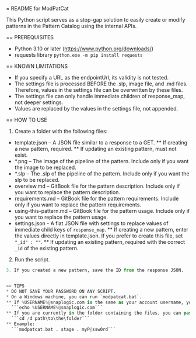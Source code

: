 = README for ModPatCat

This Python script serves as a stop-gap solution to easily create or modify patterns in the Pattern Catalog using the internal APIs.


== PREREQUISITES
* Python 3.10 or later (https://www.python.org/downloads/)
* requests library
  ```python.exe -m pip install requests```


== KNOWN LIMITATIONS
* If you specify a URL as the endpointUrl, its validity is not tested.
* The settings file is processed BEFORE the .slp, image file, and .md files.
  Therefore, values in the settings file can be overwritten by these files.
* The settings file can only handle immediate children of response_map, not deeper settings.
* Values are replaced by the values in the settings file, not appended.


== HOW TO USE
1. Create a folder with the following files:
  * template.json – A JSON file similar to a response to a GET.
    ** If creating a new pattern, required.
    ** If updating an existing pattern, must not exist.
  * *.png – The image of the pipeline of the pattern. Include only if you want the image to be replaced.
  * *.slp – The .slp of the pipeline of the pattern. Include only if you want the slp to be replaced.
  * overview.md – GitBook file for the pattern description. Include only if you want to replace the pattern description.
  * requirements.md – GitBook file for the pattern requirements. Include only if you want to replace the pattern requirements.
  * using-this-pattern.md – GitBook file for the pattern usage. Include only if you want to replace the pattern usage.
  * settings.json - A flat JSON file with settings to replace values of immediate child keys of `response_map`.
    ** If creating a new pattern, enter the values directly in template.json. If you prefer to create this file, set `"_id" : ""`.
    ** If updating an existing pattern, required with the correct `_id` of the existing pattern.
2. Run the script.
  ```python modpatcat.pyc myFolder stage me@snaplogic.com myP@ssw0rd
3. If you created a new pattern, save the ID from the response JSON.


== TIPS
* DO NOT SAVE YOUR PASSWORD ON ANY SCRIPT.
* On a Windows machine, you can run `modpatcat.bat`.
  ** If %USERNAME%@snaplogic.com is the same as your account username, you can pass `.` as the username.
    ```echo %USERNAME%@snaplogic.com```
  ** If you are currently in the folder containing the files, you can pass `.` as the folder path.
    ```cd /d path\to\the\folder```
  ** Example:
    ```modpatcat.bat . stage . myP@ssw0rd```

